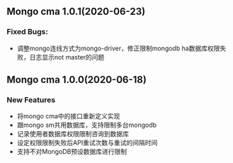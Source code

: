 

## Mongo cma 1.0.1(2020-06-23) 

### Fixed Bugs: 

* 调整mongo连线方式为mongo-driver，修正限制mongodb ha数据库权限失败，日志显示not master的问题 



## Mongo cma 1.0.0(2020-06-18)

### New Features

 * 将mongo cma中的接口重新定义实现
 * 跟mongo sm共用数据库，支持限制多台mongodb
 * 记录使用者数据库权限限制咨询到数据库
 * 设定权限限制失败后API重试次数与重试的间隔时间
 * 支持不对MongoDB预设数据库进行限制




